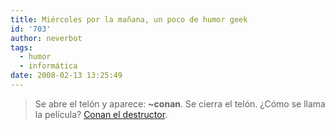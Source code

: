 ```yaml
---
title: Miércoles por la mañana, un poco de humor geek
id: '703'
author: neverbot
tags:
  - humor
  - informática
date: 2008-02-13 13:25:49
---
```


> Se abre el telón y aparece: **~conan**. Se cierra el telón. ¿Cómo se llama la película? [Conan el destructor](http://imdb.com/title/tt0087078/).